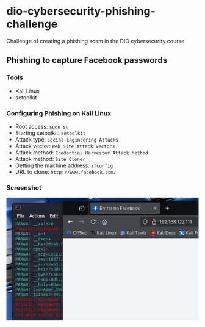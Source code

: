 # dio-cybersecurity-phishing-challenge
Challenge of creating a phishing scam in the DIO cybersecurity course.

## Phishing to capture Facebook passwords

### Tools

- Kali Linux
- setoolkit

### Configuring Phishing on Kali Linux

- Root access: ``` sudo su ```
- Starting setoolkit: ``` setoolkit ```
- Attack type: ``` Social-Engineering Attacks ```
- Attack vector: ``` Web Site Attack Vectors ```
- Attack method: ```Credential Harvester Attack Method ```
- Attack method: ``` Site Cloner ```
- Getting the machine address: ``` ifconfig ```
- URL to clone: ``` http://www.facebook.com/ ```

### Screenshot

![Setoolkit in Kali Linux.](https://github.com/paulootaviodev/dio-cybersecurity-phishing-challenge/blob/main/Screenshot%20from%202025-09-15%2020-03-40.png "setoolkit")
